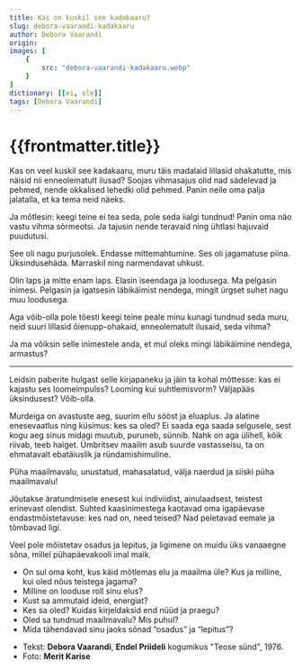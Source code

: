 ```yaml
---
title: Kas on kuskil see kadakaaru?
slug: debora-vaarandi-kadakaaru
author: Debora Vaarandi
origin: 
images: [
    {
        src: "debora-vaarandi-kadakaaru.webp"
    }
]
dictionary: [[ei, ole]]
tags: [Debora Vaarandi]
---
```


<h1 class="story-h1">
    {{frontmatter.title}}
</h1>

Kas on veel kuskil see kadakaaru, muru täis madalaid lillasid ohakatutte, mis näisid nii enneolematult ilusad? Soojas vihmasajus olid nad sädelevad ja pehmed, nende okkalised lehedki olid pehmed. Panin neile oma palja jalatalla, et ka tema neid näeks.

Ja mõtlesin: keegi teine ei tea seda, pole seda iialgi tundnud! Panin oma näo vastu vihma sõrmeotsi. Ja tajusin nende teravaid ning ühtlasi hajuvaid puudutusi.

See oli nagu purjusolek. Endasse mittemahtumine. Ses oli jagamatuse piina. Üksindusehäda. Marraskil ning narmendavat uhkust.

Olin laps ja mitte enam laps. Elasin iseendaga ja loodusega. Ma pelgasin inimesi. Pelgasin ja igatsesin läbikäimist nendega, mingit ürgset suhet nagu muu loodusega.

Aga võib-olla pole tõesti keegi teine peale minu kunagi tundnud seda muru, neid suuri lillasid õienupp-ohakaid, enneolematult ilusaid, seda vihma?

Ja ma võiksin selle inimestele anda, et mul oleks mingi läbikäimine nendega, armastus?

<hr class="mb-6" />

Leidsin paberite hulgast selle kirjapaneku ja jäin ta kohal mõttesse: kas ei kajastu ses loomeimpulss? Looming kui suhtlemisvorm? Väljapääs üksindusest? Võib-olla.

Murdeiga on avastuste aeg, suurim ellu sööst ja eluaplus. Ja alatine enesevaatlus ning küsimus: kes sa oled? Ei saada ega saada selgusele, sest kogu aeg sinus midagi muutub, puruneb, sünnib. Nahk on aga ülihell, kõik riivab, teeb haiget. Ümbritsev maailm asub suurde vastasseisu, ta on ehmatavalt ebatäiuslik ja ründamishimuline.

Püha maailmavalu, unustatud, mahasalatud, välja naerdud ja siiski püha maailmavalu!

Jõutakse äratundmisele enesest kui indiviidist, ainulaadsest, teistest erinevast olendist. Suhted kaasinimestega kaotavad oma igapäevase endastmõistetavuse: kes nad on, need teised? Nad peletavad eemale ja tõmbavad ligi.

Veel pole mõistetav osadus ja lepitus, ja ligimene on muidu üks vanaaegne sõna, millel pühapäevakooli imal maik.




<story-author :author="frontmatter.author" :origin="frontmatter.origin" />
<!-- <story-dictionary :terms="frontmatter.dictionary" /> -->


<details-wrapper summary="Mõtlemiseks ja arutlemiseks">

- On sul oma koht, kus käid mõtlemas elu ja maailma üle? Kus ja milline, kui oled nõus teistega jagama?
- Milline on looduse roll sinu elus?
- Kust sa ammutaid ideid, energiat?
- Kes sa oled? Kuidas kirjeldaksid end nüüd ja praegu?
- Oled sa tundnud maailmavalu? Mis puhul?
- Mida tähendavad sinu jaoks sõnad “osadus” ja “lepitus”?

</details-wrapper>


<details-wrapper summary="Allikas" class="text-sm" icon="IconSources">

- Tekst: **Debora Vaarandi**, **Endel Priideli** kogumikus "Teose sünd", 1976.
- Foto: **Merit Karise**

</details-wrapper>
